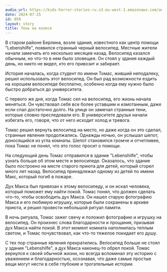 ```yaml
---
audio_url: https://kids-horror-stories-ru.s3.eu-west-1.amazonaws.com/audio/059-shadow-on-wheel.mp3
date: 2024-07-25
id: 059
layout: story
title: Тень на колесе
---
```


В старом районе Берлина, возле здания, известного как центр помощи "Lebenshilfe", появился странный черный велосипед. Местные жители начали замечать его несколько месяцев назад. Велосипед казался обычным, но что-то в нем было зловещее. Он стоял у здания каждый день, но никто не видел, кто его привозит и забирает.

История началась, когда студент по имени Томас, живший неподалеку, решил использовать этот велосипед. Он был рад возможности ездить на хорошем велосипеде бесплатно, особенно когда ему нужно было быстро добраться до университета.

С первого же дня, когда Томас сел на велосипед, его жизнь начала меняться. Он чувствовал себя все более уставшим и измотанным, даже если спал достаточно долго. На улице он замечал странные тени, которые словно преследовали его. В университете друзья начали избегать его, говоря, что от него исходит холод и тревога.

Томас решил вернуть велосипед на место, но даже когда он это сделал, странные явления продолжались. Однажды ночью, он услышал шепот, доносящийся из угла комнаты. Шепот становился громче и отчетливее, пока Томас не понял, что это голос просит о помощи.

На следующий день Томас отправился в здание "Lebenshilfe", чтобы узнать больше об этом месте и велосипеде. Оказалось, что здание было построено на месте старого приюта для детей, который сгорел много лет назад. Велосипед принадлежал одному из детей по имени Макс, который погиб в пожаре.

Дух Макса был привязан к этому велосипеду, и он искал человека, который поможет ему найти покой. Томас понял, что должен сделать что-то, чтобы освободить дух Макса. Он нашел старую фотографию Макса и его любимую игрушку, которые были сохранены в архиве приюта, и решил провести небольшой ритуал памяти.

В ночь ритуала, Томас зажег свечу и положил фотографию и игрушку на велосипед. Он произнес слова благодарности и прощания, призывая дух Макса найти покой. В этот момент комната наполнилась теплым светом, и Томас почувствовал, как что-то тяжелое покидает его душу.

С тех пор странные явления прекратились. Велосипед больше не стоял у здания "Lebenshilfe", а дух Макса наконец-то обрел покой. Томас вернулся к своей обычной жизни, но всегда вспоминал эту историю с уважением и благодарностью, осознавая, что даже самые простые вещи могут нести в себе глубокие и трогательные истории.